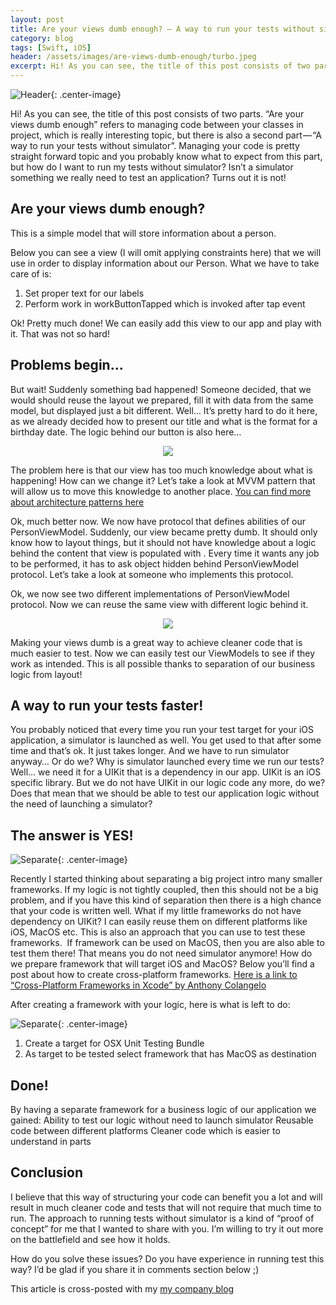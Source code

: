 ```yaml
---
layout: post
title: Are your views dumb enough? — A way to run your tests without simulator
category: blog
tags: [Swift, iOS]
header: /assets/images/are-views-dumb-enough/turbo.jpeg
excerpt: Hi! As you can see, the title of this post consists of two parts. “Are your views dumb enough” refers to managing code between your classes in project...
---
```


![Header](/assets/images/are-views-dumb-enough/turbo.jpeg){: .center-image}

Hi! As you can see, the title of this post consists of two parts. “Are your views dumb enough” refers to managing code between your classes in project, which is really interesting topic, but there is also a second part — “A way to run your tests without simulator”. Managing your code is pretty straight forward topic and you probably know what to expect from this part, but how do I want to run my tests without simulator? Isn’t a simulator something we really need to test an application? Turns out it is not!

Are your views dumb enough?
---
This is a simple model that will store information about a person.
<script src="https://gist.github.com/Eluss/9d6ae51c95789be142e1136cb07a176f.js"></script>


Below you can see a view (I will omit applying constraints here) that we will use in order to display information about our Person. What we have to take care of is:

1. Set proper text for our labels
2. Perform work in workButtonTapped which is invoked after tap event

<script src="https://gist.github.com/Eluss/f72bd4830a6f0a818281c468f666ee94.js"></script>

Ok! Pretty much done! We can easily add this view to our app and play with it. That was not so hard!

Problems begin…
---
But wait! Suddenly something bad happened! Someone decided, that we would should reuse the layout we prepared, fill it with data from the same model, but displayed just a bit different. Well… It’s pretty hard to do it here, as we already decided how to present our title and what is the format for a birthday date. The logic behind our button is also here…

<p style="text-align:center"> 
<img src="/assets/images/are-views-dumb-enough/knew-too-much.jpg"/>
</p>

The problem here is that our view has too much knowledge about what is happening! How can we change it? Let’s take a look at MVVM pattern that will allow us to move this knowledge to another place.
[You can find more about architecture patterns here](https://medium.com/ios-os-x-development/ios-architecture-patterns-ecba4c38de52#.fbormp201)

<script src="https://gist.github.com/Eluss/0446c0be1eb12a0fc972a15eaebd31be.js"></script>

Ok, much better now. We now have protocol that defines abilities of our PersonViewModel. Suddenly, our view became pretty dumb. It should only know how to layout things, but it should not have knowledge about a logic behind the content that view is populated with . Every time it wants any job to be performed, it has to ask object hidden behind PersonViewModel protocol. Let’s take a look at someone who implements this protocol.

<script src="https://gist.github.com/Eluss/fc0212d0861c469b9a7e38046d10f633.js"></script>

Ok, we now see two different implementations of PersonViewModel protocol. Now we can reuse the same view with different logic behind it.

<p style="text-align:center"> 
<img src="/assets/images/are-views-dumb-enough/yoda-separate.jpeg"/>
</p>

Making your views dumb is a great way to achieve cleaner code that is much easier to test. Now we can easily test our ViewModels to see if they work as intended. This is all possible thanks to separation of our business logic from layout!

A way to run your tests faster!
---
You probably noticed that every time you run your test target for your iOS application, a simulator is launched as well. You get used to that after some time and that’s ok. It just takes longer. And we have to run simulator anyway… Or do we?
Why is simulator launched every time we run our tests?
Well… we need it for a UIKit that is a dependency in our app. UIKit is an iOS specific library.
But we do not have UIKit in our logic code any more, do we?
Does that mean that we should be able to test our application logic without the need of launching a simulator?

The answer is YES!
---

![Separate](/assets/images/are-views-dumb-enough/running-tests.jpg){: .center-image}

Recently I started thinking about separating a big project intro many smaller frameworks. If my logic is not tightly coupled, then this should not be a big problem, and if you have this kind of separation then there is a high chance that your code is written well. What if my little frameworks do not have dependency on UIKit? I can easily reuse them on different platforms like iOS, MacOS etc. This is also an approach that you can use to test these frameworks. 
If framework can be used on MacOS, then you are also able to test them there! That means you do not need simulator anymore!
How do we prepare framework that will target iOS and MacOS? Below you’ll find a post about how to create cross-platform frameworks.
[Here is a link to “Cross-Platform Frameworks in Xcode” by Anthony Colangelo](https://acolangelo.com/blog/cross-platform-frameworks-in-xcode)

After creating a framework with your logic, here is what is left to do:

![Separate](/assets/images/are-views-dumb-enough/test-target.png){: .center-image}

1. Create a target for OSX Unit Testing Bundle
2. As target to be tested select framework that has MacOS as destination

Done!
---
By having a separate framework for a business logic of our application we gained:
Ability to test our logic without need to launch simulator
Reusable code between different platforms
Cleaner code which is easier to understand in parts

Conclusion
---

I believe that this way of structuring your code can benefit you a lot and will result in much cleaner code and tests that will not require that much time to run. The approach to running tests without simulator is a kind of “proof of concept” for me that I wanted to share with you. I’m willing to try it out more on the battlefield and see how it holds. 

How do you solve these issues? Do you have experience in running test this way? I’d be glad if you share it in comments section below ;)

This article is cross-posted with my [my company blog](http://blog.brightinventions.pl/)

